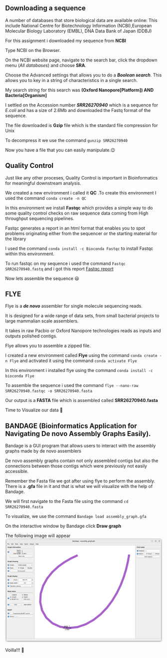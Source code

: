 ## Downloading a sequence

A number of databases that store biological data are available online: This include National Centre for Biotechnology Information (NCBI),European Molecular Biology Laboratory (EMBL), DNA Data Bank of Japan (DDBJ)

For this assignment i downloaded my sequence from **NCBI** 

Type NCBI on the Browser.

On the NCBI website page, navigate to the search bar, click the dropdown menu (*All databases*) and choose **SRA**.

Choose the Advanced settings that allows you to do a ***Boolean search***. This allows you to key in a string of characteristics in a single search.

My search string for this search was **(Oxford Nanopore[Platform]) AND Bacteria[Organism]**

I settled on  the Accession number ***SRR26270940*** which is a sequence for *E.coli* and has a size of 2.6Mb and downloaded the Fastq format of the sequence.

The file downloaded is  **Gzip** file which is the standard file compression for Unix 

To decompress it we use the command `gunzip SRR26270940` 

Now you have a file that you can easily manipulate.😉

## Quality Control
Just like any other proceses, Quality Control is important in Bioinformatics for meaningful downstream analysis.

We created a new environment i called it **QC** .To create this environment I used the command `conda create -n QC`

In this environment we install **Fastqc** which provides a simple way to do some quality control checks on raw sequence data coming from High throughput sequencing pipelines.

Fastqc generates a report in an html format that enables you to spot problems originating either from the sequencer or the starting material for the library

I used the command `conda install -c Bioconda Fastqc` to install Fastqc within this environment.

To run fastqc on my sequence i used the command `Fastqc SRR26270940.fastq` and i got this report [Fastqc report](file:///home/administrator/Downloads/SRR26270940_fastqc.html)

Now lets assemble the sequence 😃

## FLYE

Flye is a ***de novo*** assembler for single molecule sequencing reads.

It is designed for a wide range of data sets, from small bacterial projects to large mammalian scale assemblers.

It takes in raw Pacbio or Oxford Nanopore technologies reads as inputs and outputs polished contigs.

Flye allows you to assemble a zipped file.

I created a new environment called **Flye** using the command `conda create -n Flye` and activated it using the command `conda activate Flye`

In this environment i installed flye using the command `conda install -c bioconda Flye`

To assemble the sequence i used the command `flye --nano-raw SRR26270940.fastqc -o SRR26270940.fasta`

Our output is a **FASTA** file which is assembled called **SRR26270940.fasta**

Time to Visualize our data 🤝


## BANDAGE (Bioinformatics Application for Navigating De novo Assembly Graphs Easily).

Bandage is a GUI program that allows users to interact with the assembly graphs made by de novo assemblers

De novo assembly graphs contain not only assembled contigs but also the connections between those contigs which were previously not easily accessible.

Remember the Fasta file we got after using flye to perform the assembly. There is a **.gfa** file in it and that is what we will visualize with the help of Bandage.

We will first navigate to the Fasta file using the command `cd SRR26270940.fasta`

To visualize, we use the command `Bandage load assembly_graph.gfa`

On the interactive window by Bandage click **Draw graph** 

The following image will appear ![SRR26270940 Image](https://github.com/LatifahBenta/BioinformaticsTraining/blob/main/Quality%20control/Screenshot%20from%202023-10-18%2011-40-23.png?raw=true)

Voilla!!! 👏







